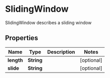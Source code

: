

# SlidingWindow

SlidingWindow describes a sliding window

## Properties

Name | Type | Description | Notes
------------ | ------------- | ------------- | -------------
**length** | **String** |  |  [optional]
**slide** | **String** |  |  [optional]



